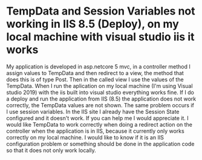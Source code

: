 
# TempData and Session Variables not working in IIS 8.5 (Deploy), on my local machine with visual studio iis it works

My application is developed in asp.netcore 5 mvc, in a controller method I assign values ​​to TempData and then redirect to a view, the method that does this is of type Post. Then in the called view I use the values ​​of the TempData.
When I run the aplication on my local machine (I'm using Visual studio 2019) with the iis built into visual studio everything works fine. If I do a deploy and run the application from IIS (8.5) the application does not work correctly, the TempData values ​​are not shown. The same problem occurs if I use session variables.
In the IIS site I already have the Session State configured and it doesn't work.
If you can help me I would appreciate it.
I would like TempData to work correctly when doing a redirect action on the controller when the application is in IIS, because it currently only works correctly on my local machine.
I would like to know if it is an IIS configuration problem or something should be done in the application code so that it does not only work locally.

        